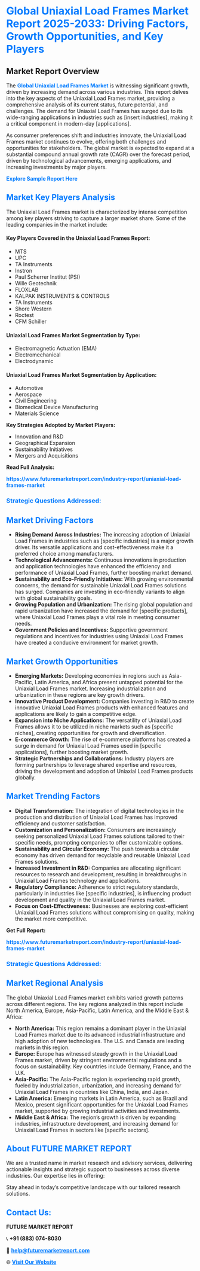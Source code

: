 <h1 style="color: #007BFF;">Global Uniaxial Load Frames Market Report 2025-2033: Driving Factors, Growth Opportunities, and Key Players</h1>

<section id="overview">
<h2>Market Report Overview</h2>
<p>The <a href="https://www.futuremarketreport.com/industry-report/uniaxial-load-frames-market" style="color: #007BFF; text-decoration: none;"><strong>Global Uniaxial Load Frames Market</strong></a> is witnessing significant growth, driven by increasing demand across various industries. This report delves into the key aspects of the Uniaxial Load Frames market, providing a comprehensive analysis of its current status, future potential, and challenges. The demand for Uniaxial Load Frames has surged due to its wide-ranging applications in industries such as [insert industries], making it a critical component in modern-day [applications].</p>
<p>As consumer preferences shift and industries innovate, the Uniaxial Load Frames market continues to evolve, offering both challenges and opportunities for stakeholders. The global market is expected to expand at a substantial compound annual growth rate (CAGR) over the forecast period, driven by technological advancements, emerging applications, and increasing investments by major players.</p>
</section>

<section id="overview">
<p><a href="https://www.futuremarketreport.com/request-sample/reportId=92199" style="color: #007BFF; text-decoration: none;"><strong>Explore Sample Report Here</strong></a></p>
</section>

<section id="key-players">
<h2 style="color: #007BFF;">Market Key Players Analysis</h2>
<p>The Uniaxial Load Frames market is characterized by intense competition among key players striving to capture a larger market share. Some of the leading companies in the market include:</p>
<h4>Key Players Covered in the Uniaxial Load Frames Report:</h4>
<ul><li>MTS</li><li>UPC</li><li>TA Instruments</li><li>Instron</li><li>Paul Scherrer Institut (PSI)</li><li>Wille Geotechnik</li><li>FLOXLAB</li><li>KALPAK INSTRUMENTS &amp; CONTROLS</li><li>TA Instruments</li><li>Shore Western</li><li>Roctest</li><li>CFM Schiller</li></ul>
<h4>Uniaxial Load Frames Market Segmentation by Type:</h4>
<ul><li>Electromagnetic Actuation (EMA)</li><li>Electromechanical</li><li>Electrodynamic</li></ul>

<h4>Uniaxial Load Frames Market Segmentation by Application:</h4>
<ul><li>Automotive</li><li>Aerospace</li><li>Civil Engineering</li><li>Biomedical Device Manufacturing</li><li>Materials Science</li></ul>
<p><strong>Key Strategies Adopted by Market Players:</strong></p>
<ul>
<li>Innovation and R&D</li>
<li>Geographical Expansion</li>
<li>Sustainability Initiatives</li>
<li>Mergers and Acquisitions</li>
</ul>
</section>

<section>
<p><strong>Read Full Analysis: </strong></p><a href="https://www.futuremarketreport.com/industry-report/uniaxial-load-frames-market" style="color: #007BFF; text-decoration: none;"><strong>https://www.futuremarketreport.com/industry-report/uniaxial-load-frames-market</strong></a>
<h3 style="color: #007BFF;">Strategic Questions Addressed:</h3>
</section>

<section id="driving-factors">
<h2 style="color: #007BFF;">Market Driving Factors</h2>
<ul>
<li><strong>Rising Demand Across Industries:</strong> The increasing adoption of Uniaxial Load Frames in industries such as [specific industries] is a major growth driver. Its versatile applications and cost-effectiveness make it a preferred choice among manufacturers.</li>
<li><strong>Technological Advancements:</strong> Continuous innovations in production and application technologies have enhanced the efficiency and performance of Uniaxial Load Frames, further boosting market demand.</li>
<li><strong>Sustainability and Eco-Friendly Initiatives:</strong> With growing environmental concerns, the demand for sustainable Uniaxial Load Frames solutions has surged. Companies are investing in eco-friendly variants to align with global sustainability goals.</li>
<li><strong>Growing Population and Urbanization:</strong> The rising global population and rapid urbanization have increased the demand for [specific products], where Uniaxial Load Frames plays a vital role in meeting consumer needs.</li>
<li><strong>Government Policies and Incentives:</strong> Supportive government regulations and incentives for industries using Uniaxial Load Frames have created a conducive environment for market growth.</li>
</ul>
</section>

<section id="growth-opportunities">
<h2 style="color: #007BFF;">Market Growth Opportunities</h2>
<ul>
<li><strong>Emerging Markets:</strong> Developing economies in regions such as Asia-Pacific, Latin America, and Africa present untapped potential for the Uniaxial Load Frames market. Increasing industrialization and urbanization in these regions are key growth drivers.</li>
<li><strong>Innovative Product Development:</strong> Companies investing in R&D to create innovative Uniaxial Load Frames products with enhanced features and applications are likely to gain a competitive edge.</li>
<li><strong>Expansion into Niche Applications:</strong> The versatility of Uniaxial Load Frames allows it to be utilized in niche markets such as [specific niches], creating opportunities for growth and diversification.</li>
<li><strong>E-commerce Growth:</strong> The rise of e-commerce platforms has created a surge in demand for Uniaxial Load Frames used in [specific applications], further boosting market growth.</li>
<li><strong>Strategic Partnerships and Collaborations:</strong> Industry players are forming partnerships to leverage shared expertise and resources, driving the development and adoption of Uniaxial Load Frames products globally.</li>
</ul>
</section>

<section id="trending-factors">
<h2 style="color: #007BFF;">Market Trending Factors</h2>
<ul>
<li><strong>Digital Transformation:</strong> The integration of digital technologies in the production and distribution of Uniaxial Load Frames has improved efficiency and customer satisfaction.</li>
<li><strong>Customization and Personalization:</strong> Consumers are increasingly seeking personalized Uniaxial Load Frames solutions tailored to their specific needs, prompting companies to offer customizable options.</li>
<li><strong>Sustainability and Circular Economy:</strong> The push towards a circular economy has driven demand for recyclable and reusable Uniaxial Load Frames solutions.</li>
<li><strong>Increased Investment in R&D:</strong> Companies are allocating significant resources to research and development, resulting in breakthroughs in Uniaxial Load Frames technology and applications.</li>
<li><strong>Regulatory Compliance:</strong> Adherence to strict regulatory standards, particularly in industries like [specific industries], is influencing product development and quality in the Uniaxial Load Frames market.</li>
<li><strong>Focus on Cost-Effectiveness:</strong> Businesses are exploring cost-efficient Uniaxial Load Frames solutions without compromising on quality, making the market more competitive.</li>
</ul>
</section>

<section>
<p><strong>Get Full Report: </strong></p><a href="https://www.futuremarketreport.com/industry-report/uniaxial-load-frames-market" style="color: #007BFF; text-decoration: none;"><strong>https://www.futuremarketreport.com/industry-report/uniaxial-load-frames-market</strong></a>
<h3 style="color: #007BFF;">Strategic Questions Addressed:</h3>
</section>


<section id="regional-analysis">
<h2 style="color: #007BFF;">Market Regional Analysis</h2>
<p>The global Uniaxial Load Frames market exhibits varied growth patterns across different regions. The key regions analyzed in this report include North America, Europe, Asia-Pacific, Latin America, and the Middle East & Africa:</p>
<ul>
<li><strong>North America:</strong> This region remains a dominant player in the Uniaxial Load Frames market due to its advanced industrial infrastructure and high adoption of new technologies. The U.S. and Canada are leading markets in this region.</li>
<li><strong>Europe:</strong> Europe has witnessed steady growth in the Uniaxial Load Frames market, driven by stringent environmental regulations and a focus on sustainability. Key countries include Germany, France, and the U.K.</li>
<li><strong>Asia-Pacific:</strong> The Asia-Pacific region is experiencing rapid growth, fueled by industrialization, urbanization, and increasing demand for Uniaxial Load Frames in countries like China, India, and Japan.</li>
<li><strong>Latin America:</strong> Emerging markets in Latin America, such as Brazil and Mexico, present significant opportunities for the Uniaxial Load Frames market, supported by growing industrial activities and investments.</li>
<li><strong>Middle East & Africa:</strong> The region’s growth is driven by expanding industries, infrastructure development, and increasing demand for Uniaxial Load Frames in sectors like [specific sectors].</li>
</ul>
</section>

<footer>
<h2 style="color: #007BFF;">About FUTURE MARKET REPORT</h2>
<p>We are a trusted name in market research and advisory services, delivering actionable insights and strategic support to businesses across diverse industries. Our expertise lies in offering:</p>

<p>Stay ahead in today’s competitive landscape with our tailored research solutions.</p>

<h2 style="color: #007BFF;">Contact Us:</h2>
<p><strong>FUTURE MARKET REPORT</strong></p>
<p>📞 <strong>+91 (883) 074-8030</strong></p>
<p>📧 <strong><a href="mailto:help@futuremarketreport.com" style="color: #007BFF;">help@futuremarketreport.com</a></strong></p>
<p>🌐 <strong><a href="https://www.futuremarketreport.com/" style="color: #007BFF;">Visit Our Website</a></strong></p>
</footer>